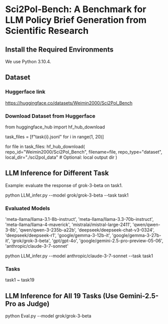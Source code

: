 # Sci2Pol-Bench: A Benchmark for LLM Policy Brief Generation from Scientific Research

## Install the Required Environments

We use Python 3.10.4.

## Dataset

### Huggerface link

https://huggingface.co/datasets/Weimin2000/Sci2Pol_Bench

### Download Dataset from Huggerface

from huggingface_hub import hf_hub_download

task_files = [f"task{i}.jsonl" for i in range(1, 20)]

for file in task_files:
    hf_hub_download(
        repo_id="Weimin2000/Sci2Pol_Bench",
        filename=file,
        repo_type="dataset",
        local_dir="./sci2pol_data"  # Optional: local output dir
    )

## LLM Inference for Different Task

Example: evaluate the response of grok-3-beta on task1.

python LLM_infer.py --model grok/grok-3-beta --task task1

### Evaluated Models
'meta-llama/llama-3.1-8b-instruct', 'meta-llama/llama-3.3-70b-instruct', 'meta-llama/llama-4-maverick', 'mistralai/mistral-large-2411', 'qwen/qwen-3-8b', 'qwen/qwen-3-235b-a22b', 'deepseek/deepseek-chat-v3-0324', 'deepseek/deepseek-r1', 'google/gemma-3-12b-it', 'google/gemma-3-27b-it', 'grok/grok-3-beta', 'gpt/gpt-4o', 'google/gemini-2.5-pro-preview-05-06', 'anthropic/claude-3-7-sonnet'

python LLM_infer.py --model anthropic/claude-3-7-sonnet --task task1

### Tasks
task1 ~ task19

## LLM Inference for All 19 Tasks (Use Gemini-2.5-Pro as Judge)

python Eval.py --model grok/grok-3-beta

